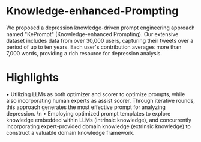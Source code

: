 # Knowledge-enhanced-Prompting
We proposed a depression knowledge-driven prompt engineering approach named "KePrompt" (Knowledge-enhanced Prompting). Our extensive dataset includes data from over 30,000 users, capturing their tweets over a period of up to ten years. Each user's contribution averages more than 7,000 words, providing a rich resource for depression analysis. 

# Highlights
• Utilizing LLMs as both optimizer and scorer to optimize prompts, while also incorporating human experts as assist scorer. Through iterative rounds, this approach generates the most effective prompt for analyzing depression. \n
• Employing optimized prompt templates to explore knowledge embedded within LLMs (intrinsic knowledge), and concurrently incorporating expert-provided domain knowledge (extrinsic knowledge) to construct a valuable domain knowledge framework.
